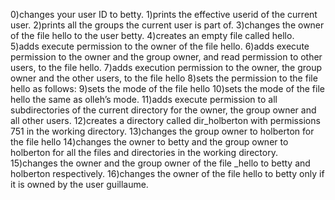 0)changes your user ID to betty.
1)prints the effective userid of the current user.
2)prints all the groups the current user is part of.
3)changes the owner of the file hello to the user betty.
4)creates an empty file called hello.
5)adds execute permission to the owner of the file hello.
6)adds execute permission to the owner and the group owner, and read permission to other users, to the file hello.
7)adds execution permission to the owner, the group owner and the other users, to the file hello
8)sets the permission to the file hello as follows:
9)sets the mode of the file hello
10)sets the mode of the file hello the same as olleh’s mode.
11)adds execute permission to all subdirectories of the current directory for the owner, the group owner and all other users.
12)creates a directory called dir_holberton with permissions 751 in the working directory.
13)changes the group owner to holberton for the file hello
14)changes the owner to betty and the group owner to holberton for all the files and directories in the working directory.
15)changes the owner and the group owner of the file _hello to betty and holberton respectively.
16)changes the owner of the file hello to betty only if it is owned by the user guillaume.
